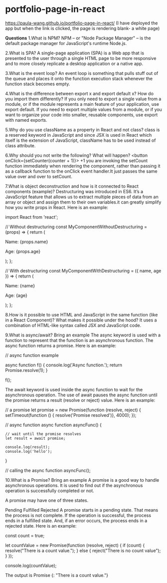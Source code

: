 # portfolio-page-in-react
https://paula-wang.github.io/portfolio-page-in-react/ (I have deployed the app but when the link is clicked, the page is rendering blank- a white page)

**Questions**
1.What is NPM? NPM – or "Node Package Manager" – is the default package manager for JavaScript's runtime Node.js.

2.What is SPA? A single-page application (SPA) is a Web app that is presented to the user through a single HTML page to be more responsive and to more closely replicate a desktop application or a native app. 

3.What is the event loop? An event loop is something that pulls stuff out of the queue and places it onto the function execution stack whenever the function stack becomes empty.

4.What is the difference between export x and export default x? How do you import them differently? 
If you only need to export a single value from a module, or if the module represents a main feature of your application, use export default.
If you need to export multiple values from a module, or if you want to organize your code into smaller, reusable components, use export with named exports.

5.Why do you use className as a property in React and not class? class is a reserved keyword in JavaScript and since JSX is used in React which itself is the extension of JavaScript, className has to be used instead of class attribute.

6.Why should you not write the following? What will happen?
<button onClick={setCounter(counter + 1)}> +1 </button>
you are invoking the setCount function immediately when rendering the component, rather than passing it as a callback function to the onClick event handler.It just passes the same value over and over to setCount.

7.What is object deconstruction and how is it connected to React components (example)?
Destructuring was introduced in ES6. It’s a JavaScript feature that allows us to extract multiple pieces of data from an array or object and assign them to their own variables.it can greatly simplify how you write props in React. Here is an example:

import React from 'react';

// Without destructuring
const MyComponentWithoutDestructuring = (props) => {
  return (
    <div>
      <p>Name: {props.name}</p>
      <p>Age: {props.age}</p>
    </div>
  );
};

// With destructuring
const MyComponentWithDestructuring = ({ name, age }) => {
  return (
    <div>
      <p>Name: {name}</p>
      <p>Age: {age}</p>
    </div>
  );
};


8.How is it possible to use HTML and JavaScript in the same function (like in a React Component)? What makes it possible under the hood?
It uses a combination of HTML-like syntax called JSX and JavaScript code.

9.What is async/await? Bring an example
The async keyword is used with a function to represent that the function is an asynchronous function. The async function returns a promise. Here is an example:

// async function example

async function f() {
    console.log('Async function.');
    return Promise.resolve(1);
}

f(); 

The await keyword is used inside the async function to wait for the asynchronous operation. The use of await pauses the async function until the promise returns a result (resolve or reject) value. Here is an example:

// a promise
let promise = new Promise(function (resolve, reject) {
    setTimeout(function () {
    resolve('Promise resolved')}, 4000); 
});

// async function
async function asyncFunc() {

    // wait until the promise resolves 
    let result = await promise; 

    console.log(result);
    console.log('hello');
}

// calling the async function
asyncFunc();

10.What is a Promise? Bring an example
A promise is a good way to handle asynchronous operations. It is used to find out if the asynchronous operation is successfully completed or not.

A promise may have one of three states.

Pending
Fulfilled
Rejected
A promise starts in a pending state. That means the process is not complete. If the operation is successful, the process ends in a fulfilled state. And, if an error occurs, the process ends in a rejected state. Here is an example:

const count = true;

let countValue = new Promise(function (resolve, reject) {
    if (count) {
        resolve("There is a count value.");
    } else {
        reject("There is no count value");
    }
});

console.log(countValue);

The output is Promise {<resolved>: "There is a count value."}
